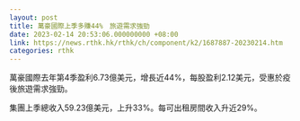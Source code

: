 ```yaml
---
layout: post
title: 萬豪國際上季多賺44%　旅遊需求強勁
date: 2023-02-14 20:53:06.000000000 +08:00
link: https://news.rthk.hk/rthk/ch/component/k2/1687887-20230214.htm
categories: rthk
---
```


萬豪國際去年第4季盈利6.73億美元，增長近44%，每股盈利2.12美元，受惠於疫後旅遊需求強勁。

集團上季總收入59.23億美元，上升33%。每可出租房間收入升近29%。
